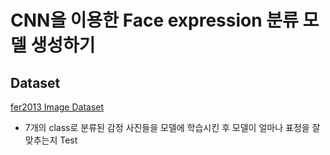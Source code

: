 # CNN을 이용한 Face expression 분류 모델 생성하기

## Dataset 
 [fer2013 Image Dataset](https://www.kaggle.com/aspiring1/fer2013-images)
 - 7개의 class로 분류된 감정 사진들을 모델에 학습시킨 후 모델이 얼마나 표정을 잘 맞추는지 Test
